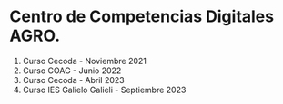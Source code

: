 # Centro de Competencias Digitales AGRO. 
1. Curso Cecoda - Noviembre 2021
2. Curso COAG - Junio 2022
3. Curso Cecoda - Abril 2023
4. Curso IES Galielo Galieli - Septiembre 2023

